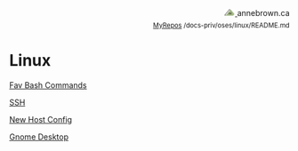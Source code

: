 <!-- Basic Github README.MD Header -->
<div style="text-align: right;"> 
	<a href="https://annebrown.ca">
		<img src="../../static/img/logo-ab.png" width="20"/>
	</a> 
	annebrown.ca
</div>
<div style="text-align: right;">
	<sub>
		<a href="https://github.com/annebrown/?tab=repositories">MyRepos</a>
		/docs-priv/oses/linux/README.md
	</sub>
 </div>
<!-- End of Header -->


# Linux

[Fav Bash Commands](FavBashCmds.md)

[SSH](SSH.md)

[New Host Config](NewHostConfig.md)

[Gnome Desktop](gnome-desktop/README.md)
